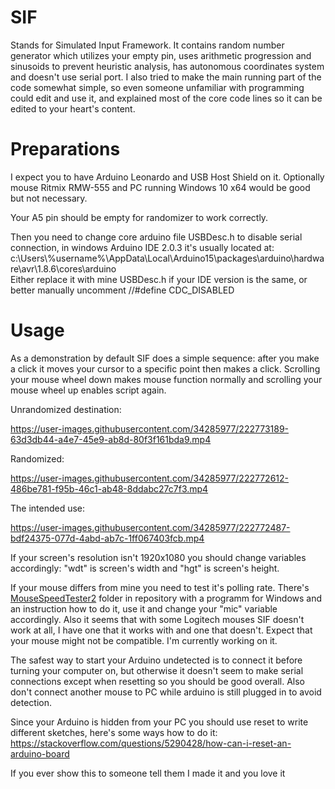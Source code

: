 # SIF
Stands for Simulated Input Framework. It contains random number generator which utilizes your empty pin, uses arithmetic progression and sinusoids to prevent heuristic analysis, has autonomous coordinates system and doesn't use serial port. I also tried to make the main running part of the code somewhat simple, so even someone unfamiliar with programming could edit and use it, and explained most of the core code lines so it can be edited to your heart's content.

# Preparations
I expect you to have Arduino Leonardo and USB Host Shield on it. Optionally mouse Ritmix RMW-555 and PC running Windows 10 x64 would be good but not necessary.

Your A5 pin should be empty for randomizer to work correctly.

Then you need to change core arduino file USBDesc.h to disable serial connection, in windows Arduino IDE 2.0.3 it's usually located at: c:\Users\\%username%\AppData\Local\Arduino15\packages\arduino\hardware\avr\1.8.6\cores\arduino\
Either replace it with mine USBDesc.h if your IDE version is the same, or better manually uncomment //#define CDC_DISABLED

# Usage
As a demonstration by default SIF does a simple sequence: after you make a click it moves your cursor to a specific point then makes a click. Scrolling your mouse wheel down makes mouse function normally and scrolling your mouse wheel up enables script again.

Unrandomized destination: 

https://user-images.githubusercontent.com/34285977/222773189-63d3db44-a4e7-45e9-ab8d-80f3f161bda9.mp4


Randomized: 

https://user-images.githubusercontent.com/34285977/222772612-486be781-f95b-46c1-ab48-8ddabc27c7f3.mp4

The intended use: 

https://user-images.githubusercontent.com/34285977/222772487-bdf24375-077d-4abd-ab7c-1ff067403fcb.mp4



If your screen's resolution isn't 1920x1080 you should change variables accordingly: "wdt" is screen's width and "hgt" is screen's height.

If your mouse differs from mine you need to test it's polling rate. There's [MouseSpeedTester2](/MouseSpeedTester2/) folder in repository with a programm for Windows and an instruction how to do it, use it and change your "mic" variable accordingly. Also it seems that with some Logitech mouses SIF doesn't work at all, I have one that it works with and one that doesn't. Expect that your mouse might not be compatible. I'm currently working on it.

The safest way to start your Arduino undetected is to connect it before turning your computer on, but otherwise it doesn't seem to make serial connections except when resetting so you should be good overall. Also don't connect another mouse to PC while arduino is still plugged in to avoid detection.

Since your Arduino is hidden from your PC you should use reset to write different sketches, here's some ways how to do it: https://stackoverflow.com/questions/5290428/how-can-i-reset-an-arduino-board

If you ever show this to someone tell them I made it and you love it
